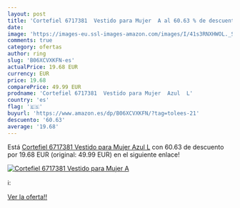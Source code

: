 ```yaml
---
layout: post
title: 'Cortefiel 6717381  Vestido para Mujer  A al 60.63 % de descuento'
date: 
image: 'https://images-eu.ssl-images-amazon.com/images/I/41s3RNXHWOL._SL200_.jpg'
comments: true
category: ofertas
author: ring
slug: 'B06XCVXKFN-es'
actualPrice: 19.68 EUR
currency: EUR
price: 19.68
comparePrice: 49.99 EUR
prodname: 'Cortefiel 6717381  Vestido para Mujer  Azul  L'
country: 'es'
flag: '🇪🇸'
buyurl: 'https://www.amazon.es/dp/B06XCVXKFN/?tag=tolees-21'
descuento: '60.63'
average: '19.68'
---
```


Está [Cortefiel 6717381  Vestido para Mujer  Azul  L](https://www.amazon.es/dp/B06XCVXKFN/?tag=tolees-21) con 60.63 de descuento por 19.68 EUR (original: 49.99 EUR) en el siguiente enlace!

[![Cortefiel 6717381  Vestido para Mujer  A](https://images-eu.ssl-images-amazon.com/images/I/41s3RNXHWOL._SL200_.jpg)](https://www.amazon.es/dp/B06XCVXKFN/?tag=tolees-21)

ℹ️:


[Ver la oferta!!](https://www.amazon.es/dp/B06XCVXKFN/?tag=tolees-21)
